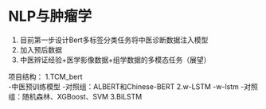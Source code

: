 # NLP与肿瘤学
1. 目前第一步设计Bert多标签分类任务将中医诊断数据注入模型
2. 加入预后数据
3. 中医辨证经验+医学影像数据+组学数据的多模态任务（展望）

项目结构：
1.TCM_bert   
  -中医预训练模型
  -对照组：ALBERT和Chinese-BERT
2.w-LSTM
  -w-lstm
  -对照组：随机森林、XGBoost、SVM
3.BiLSTM

